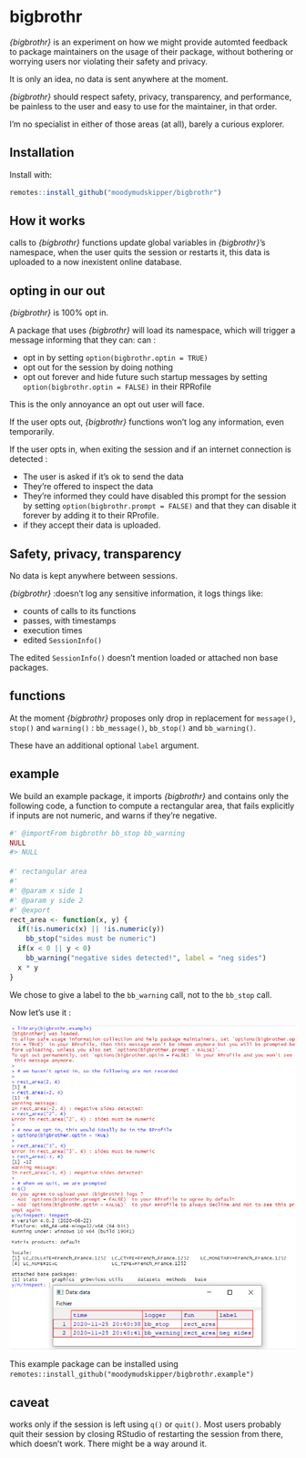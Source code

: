 
<!-- README.md is generated from README.Rmd. Please edit that file -->

# bigbrothr

*{bigbrothr}* is an experiment on how we might provide automted feedback
to package maintainers on the usage of their package, without bothering
or worrying users nor violating their safety and privacy.

It is only an idea, no data is sent anywhere at the moment.

*{bigbrothr}* should respect safety, privacy, transparency, and
performance, be painless to the user and easy to use for the maintainer,
in that order.

I’m no specialist in either of those areas (at all), barely a curious
explorer.

## Installation

Install with:

``` r
remotes::install_github("moodymudskipper/bigbrothr")
```

## How it works

calls to *{bigbrothr}* functions update global variables in
*{bigbrothr}*’s namespace, when the user quits the session or restarts
it, this data is uploaded to a now inexistent online database.

## opting in our out

*{bigbrothr}* is 100% opt in.

A package that uses *{bigbrothr}* will load its namespace, which will
trigger a message informing that they can: can :

  - opt in by setting `option(bigbrothr.optin = TRUE)`
  - opt out for the session by doing nothing
  - opt out forever and hide future such startup messages by setting
    `option(bigbrothr.optin = FALSE)` in their RPRofile

This is the only annoyance an opt out user will face.

If the user opts out, *{bigbrothr}* functions won’t log any information,
even temporarily.

If the user opts in, when exiting the session and if an internet
connection is detected :

  - The user is asked if it’s ok to send the data
  - They’re offered to inspect the data
  - They’re informed they could have disabled this prompt for the
    session by setting `option(bigbrothr.prompt = FALSE)` and that they
    can disable it forever by adding it to their RProfile.
  - if they accept their data is uploaded.

## Safety, privacy, transparency

No data is kept anywhere between sessions.

*{bigbrothr}* :doesn’t log any sensitive information, it logs things
like:

  - counts of calls to its functions
  - passes, with timestamps
  - execution times
  - edited `SessionInfo()`

The edited `SessionInfo()` doesn’t mention loaded or attached non base
packages.

## functions

At the moment *{bigbrothr}* proposes only drop in replacement for
`message()`, `stop()` and `warning()` : `bb_message()`, `bb_stop()` and
`bb_warning()`.

These have an additional optional `label` argument.

## example

We build an example package, it imports *{bigbrothr}* and contains only
the following code, a function to compute a rectangular area, that fails
explicitly if inputs are not numeric, and warns if they’re negative.

``` r
#' @importFrom bigbrothr bb_stop bb_warning
NULL
#> NULL

#' rectangular area
#'
#' @param x side 1
#' @param y side 2
#' @export
rect_area <- function(x, y) {
  if(!is.numeric(x) || !is.numeric(y))
    bb_stop("sides must be numeric")
  if(x < 0 || y < 0)
    bb_warning("negative sides detected!", label = "neg sides")
  x * y
}
```

We chose to give a label to the `bb_warning` call, not to the `bb_stop`
call.

Now let’s use it :

![](inst/Capture.PNG)

This example package can be installed using
`remotes::install_github("moodymudskipper/bigbrothr.example")`

## caveat

works only if the session is left using `q()` or `quit()`. Most users
probably quit their session by closing RStudio of restarting the session
from there, which doesn’t work. There might be a way around it.
